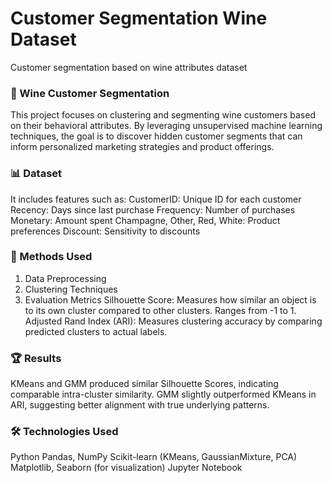 # Customer Segmentation Wine Dataset
Customer segmentation based on wine attributes dataset

### 🍷 Wine Customer Segmentation
This project focuses on clustering and segmenting wine customers based on their behavioral attributes. By leveraging unsupervised machine learning techniques, the goal is to discover hidden customer segments that can inform personalized marketing strategies and product offerings.

### 📊 Dataset
It includes features such as:
CustomerID: Unique ID for each customer
Recency: Days since last purchase
Frequency: Number of purchases
Monetary: Amount spent
Champagne, Other, Red, White: Product preferences
Discount: Sensitivity to discounts

### 🧠 Methods Used
1. Data Preprocessing
2. Clustering Techniques 
3. Evaluation Metrics
Silhouette Score: Measures how similar an object is to its own cluster compared to other clusters. Ranges from -1 to 1.
Adjusted Rand Index (ARI): Measures clustering accuracy by comparing predicted clusters to actual labels.

### 🏆 Results
KMeans and GMM produced similar Silhouette Scores, indicating comparable intra-cluster similarity.
GMM slightly outperformed KMeans in ARI, suggesting better alignment with true underlying patterns.

### 🛠️ Technologies Used
Python
Pandas, NumPy
Scikit-learn (KMeans, GaussianMixture, PCA)
Matplotlib, Seaborn (for visualization)
Jupyter Notebook

